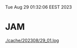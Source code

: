 Tue Aug 29 01:32:06 EEST 2023
# JAM
<a href='./cache/202308/29_01.log'>./cache/202308/29_01.log</a>
